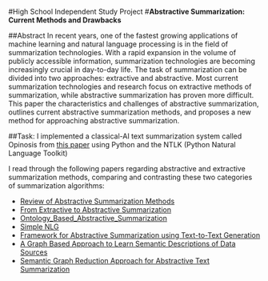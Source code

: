 #High School Independent Study Project
#**Abstractive Summarization: Current Methods and Drawbacks**

##Abstract
In recent years, one of the fastest growing applications of machine learning and natural language
processing is in the field of summarization technologies. With a rapid expansion in the volume of
publicly accessible information, summarization technologies are becoming increasingly crucial
in day-to-day life. The task of summarization can be divided into two approaches: extractive and
abstractive. Most current summarization technologies and research focus on extractive methods
of summarization, while abstractive summarization has proven more difficult. This paper the
characteristics and challenges of abstractive summarization, outlines current abstractive
summarization methods, and proposes a new method for approaching abstractive summarization.



##Task:
I implemented a classical-AI text summarization system called Opinosis from [this paper](http://sifaka.cs.uiuc.edu/czhai/pub/coling10-opinosis.pdf) using Python and the NTLK (Python Natural Language Toolkit)

I read through the following papers regarding abstractive and extractive summarization methods, comparing and contrasting these two categories of summarization algorithms:
- [Review of Abstractive Summarization Methods](https://drive.google.com/open?id=0B3ldwpaUHYkFQjNLSVJMRVJBeEk)
- [From Extractive to Abstractive Summarization](https://drive.google.com/open?id=0B3ldwpaUHYkFSzd1bUpPNUFUaUU)
- [Ontology_Based_Abstractive_Summarization](https://drive.google.com/open?id=0B3ldwpaUHYkFVFZkelV3U1dOekE)
- [Simple NLG](https://drive.google.com/open?id=0B3ldwpaUHYkFR2xVcll1SXNwRUE)
- [Framework for Abstractive Summarization using Text-to-Text Generation](https://drive.google.com/open?id=0B3ldwpaUHYkFcTcyYUVGcUtTTEU)
- [A Graph Based Approach to Learn Semantic Descriptions of Data Sources](https://drive.google.com/open?id=0B3ldwpaUHYkFZ1JjRzhlT1hqTDg)
- [Semantic Graph Reduction Approach for Abstractive Text Summarization](https://drive.google.com/open?id=0B3ldwpaUHYkFS05uYlhFWFZ4TzA)



